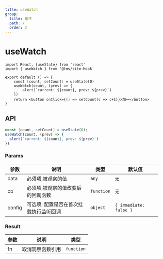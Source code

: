 ```yaml
---
title: useWatch
group:
  title: 组件
  path: /
  order: 3
---
```


# useWatch

```tsx
import React, {useState} from 'react'
import { useWatch } from '@tms/site-hook'

export default () => {
    const [count, setCount] = useState(0)
    useWatch(count, (prev) => {
        alert(`current: ${count}, prev: ${prev}`)
    })
    return <button onClick={() => setCount(c => c+1)}>加一</button>
}
```

## API

```typescript
const [count, setCount] = useState(0);
useWatch(count, (prev) => {
  alert(`current: ${count}, prev: ${prev}`)
})
```
      
### Params

| 参数         | 说明                     | 类型      | 默认值  |
|--------------|--------------------------|-----------|---------|
| data | 必须项,被观察的值 | `any` | `无` |
| cb | 必须项,被观察的值改变后的回调函数 | `function` | `无` |
| config | 可选项, 配置是否在首次挂载执行监听回调 | `object` | `{ immediate: false }` |

### Result

| 参数    | 说明     | 类型      |
|---------|----------|-----------|
| fn   | 取消观察函数引用   | `function` |